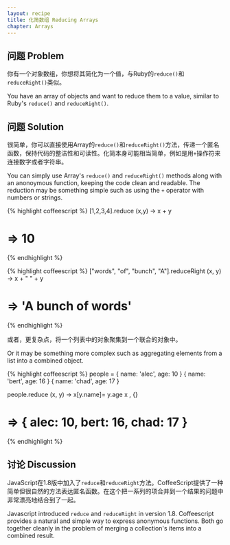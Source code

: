 ```yaml
---
layout: recipe
title: 化简数组 Reducing Arrays
chapter: Arrays
---
```

## 问题 Problem

你有一个对象数组，你想将其简化为一个值，与Ruby的`reduce()`和`reduceRight()`类似。

You have an array of objects and want to reduce them to a value, similar to Ruby's `reduce()` and `reduceRight()`.

## 问题 Solution

很简单，你可以直接使用Array的`reduce()`和`reduceRight()`方法，传递一个匿名函数，保持代码的整洁性和可读性。化简本身可能相当简单，例如是用`+`操作符来连接数字或者字符串。

You can simply use Array's `reduce()` and `reduceRight()` methods along with an anonoymous function, keeping the code clean and readable. The reduction may be something simple such as using the `+` operator with numbers or strings.

{% highlight coffeescript %}
[1,2,3,4].reduce (x,y) -> x + y
# => 10
{% endhighlight %}

{% highlight coffeescript %}
["words", "of", "bunch", "A"].reduceRight (x, y) -> x + " " + y
# => 'A bunch of words'
{% endhighlight %}

或者，更复杂点，将一个列表中的对象聚集到一个联合的对象中。

Or it may be something more complex such as aggregating elements from a list into a combined object.

{% highlight coffeescript %}
people =
    { name: 'alec', age: 10 }
    { name: 'bert', age: 16 }
    { name: 'chad', age: 17 }

people.reduce (x, y) ->
    x[y.name]= y.age
    x
, {}
# => { alec: 10, bert: 16, chad: 17 }
{% endhighlight %}

## 讨论 Discussion

JavaScript在1.8版中加入了`reduce`和`reduceRight`方法。CoffeeScript提供了一种简单但很自然的方法表达匿名函数。在这个把一系列的项合并到一个结果的问题中非常漂亮地结合到了一起。

Javascript introduced `reduce` and `reduceRight` in version 1.8. Coffeescript provides a natural and simple way to express anonymous functions. Both go together cleanly in the problem of merging a collection's items into a combined result.
